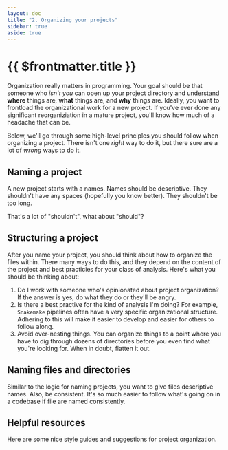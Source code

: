 ```yaml
---
layout: doc
title: "2. Organizing your projects"
sidebar: true
aside: true
---
```


# {{ $frontmatter.title }}

Organization really matters in programming. Your goal should be that someone who _isn't you_ can open up your project directory and understand **where** things are, **what** things are, and **why** things are. Ideally, you want to frontload the organizational work for a new project. If you've ever done any significant reorganiziation in a mature project, you'll know how much of a headache that can be.

Below, we'll go through some high-level principles you should follow when organizing a project. There isn't one _right_ way to do it, but there sure are a lot of _wrong_ ways to do it.

## Naming a project

A new project starts with a names. Names should be descriptive. They shouldn't have any spaces (hopefully you know better). They shouldn't be too long.

That's a lot of "shouldn't", what about "should"?

## Structuring a project

After you name your project, you should think about how to organize the files within. There many ways to do this, and they depend on the content of the project and best practicies for your class of analysis. Here's what you should be thinking about:

1. Do I work with someone who's opinionated about project organization? If the answer is yes, do what they do or they'll be angry.
2. Is there a best practive for the kind of analysis I'm doing? For example, `Snakemake` pipelines often have a very specific organizational structure. Adhering to this will make it easier to develop and easier for others to follow along.
3. Avoid over-nesting things. You can organize things to a point where you have to dig through dozens of directories before you even find what you're looking for. When in doubt, flatten it out.

## Naming files and directories

Similar to the logic for naming projects, you want to give files descriptive names. Also, be consistent. It's so much easier to follow what's going on in a codebase if file are named consistently.

## Helpful resources

Here are some nice style guides and suggestions for project organization.
